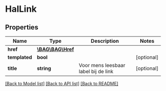 # HalLink

## Properties
Name | Type | Description | Notes
------------ | ------------- | ------------- | -------------
**href** | [**\BAG\BAG\Href**](Href.md) |  | 
**templated** | **bool** |  | [optional] 
**title** | **string** | Voor mens leesbaar label bij de link | [optional] 

[[Back to Model list]](../../README.md#documentation-for-models) [[Back to API list]](../../README.md#documentation-for-api-endpoints) [[Back to README]](../../README.md)

